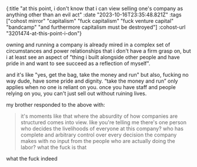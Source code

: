 {:title "at this point, i don't know that i can view selling one's company as anything other than an evil act"
 :date "2023-10-16T23:35:48.821Z"
 :tags ["cohost mirror" "capitalism" "fuck capitalism" "fuck venture capital" "bandcamp" "and furthermore capitalism must be destroyed"]
 :cohost-url "3201474-at-this-point-i-don"}

owning and running a company is already mired in a complex set of circumstances and power relationships that i don't have a firm grasp on, but i at least see an aspect of "thing i built alongside other people and have pride in and want to see succeed as a reflection of myself".

and it's like "yes, get the bag, take the money and run" but also, fucking no way dude, have some pride and dignity. “take the money and run” only applies when no one is reliant on you. once you have staff and people relying on you, you can't just sell out without ruining lives.

my brother responded to the above with:
> it's moments like that where the absurdity of how companies are structured comes into view. like you're telling me there's one person who decides the livelihoods of everyone at this company? who has complete and arbitrary control over every decision the company makes with no input from the people who are actually doing the labor? what the fuck is that

what the fuck indeed
